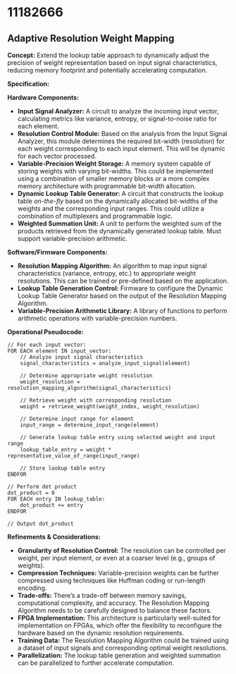 # 11182666

## Adaptive Resolution Weight Mapping

**Concept:** Extend the lookup table approach to dynamically adjust the precision of weight representation based on input signal characteristics, reducing memory footprint and potentially accelerating computation.

**Specification:**

**Hardware Components:**

*   **Input Signal Analyzer:** A circuit to analyze the incoming input vector, calculating metrics like variance, entropy, or signal-to-noise ratio for each element.
*   **Resolution Control Module:** Based on the analysis from the Input Signal Analyzer, this module determines the required bit-width (resolution) for each weight corresponding to each input element. This will be dynamic for each vector processed.
*   **Variable-Precision Weight Storage:** A memory system capable of storing weights with varying bit-widths.  This could be implemented using a combination of smaller memory blocks or a more complex memory architecture with programmable bit-width allocation.
*   **Dynamic Lookup Table Generator:** A circuit that constructs the lookup table *on-the-fly* based on the dynamically allocated bit-widths of the weights and the corresponding input ranges. This could utilize a combination of multiplexers and programmable logic.
*   **Weighted Summation Unit:**  A unit to perform the weighted sum of the products retrieved from the dynamically generated lookup table.  Must support variable-precision arithmetic.

**Software/Firmware Components:**

*   **Resolution Mapping Algorithm:** An algorithm to map input signal characteristics (variance, entropy, etc.) to appropriate weight resolutions. This can be trained or pre-defined based on the application.
*   **Lookup Table Generation Control:** Firmware to configure the Dynamic Lookup Table Generator based on the output of the Resolution Mapping Algorithm.
*   **Variable-Precision Arithmetic Library:** A library of functions to perform arithmetic operations with variable-precision numbers.

**Operational Pseudocode:**

```
// For each input vector:
FOR EACH element IN input_vector:
    // Analyze input signal characteristics
    signal_characteristics = analyze_input_signal(element)

    // Determine appropriate weight resolution
    weight_resolution = resolution_mapping_algorithm(signal_characteristics)

    // Retrieve weight with corresponding resolution
    weight = retrieve_weight(weight_index, weight_resolution)

    // Determine input range for element
    input_range = determine_input_range(element)

    // Generate lookup table entry using selected weight and input range
    lookup_table_entry = weight * representative_value_of_range(input_range)

    // Store lookup table entry
ENDFOR

// Perform dot product
dot_product = 0
FOR EACH entry IN lookup_table:
    dot_product += entry
ENDFOR

// Output dot_product
```

**Refinements & Considerations:**

*   **Granularity of Resolution Control:**  The resolution can be controlled per weight, per input element, or even at a coarser level (e.g., groups of weights).
*   **Compression Techniques:**  Variable-precision weights can be further compressed using techniques like Huffman coding or run-length encoding.
*   **Trade-offs:**  There’s a trade-off between memory savings, computational complexity, and accuracy. The Resolution Mapping Algorithm needs to be carefully designed to balance these factors.
*   **FPGA Implementation:** This architecture is particularly well-suited for implementation on FPGAs, which offer the flexibility to reconfigure the hardware based on the dynamic resolution requirements.
*   **Training Data:** The Resolution Mapping Algorithm could be trained using a dataset of input signals and corresponding optimal weight resolutions.
*   **Parallelization:**  The lookup table generation and weighted summation can be parallelized to further accelerate computation.